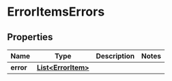 
# ErrorItemsErrors

## Properties
Name | Type | Description | Notes
------------ | ------------- | ------------- | -------------
**error** | [**List&lt;ErrorItem&gt;**](ErrorItem.md) |  | 



